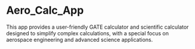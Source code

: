 # Aero_Calc_App
This app provides a user-friendly GATE calculator and scientific calculator designed to simplify complex calculations, with a special focus on aerospace engineering and advanced science applications.
